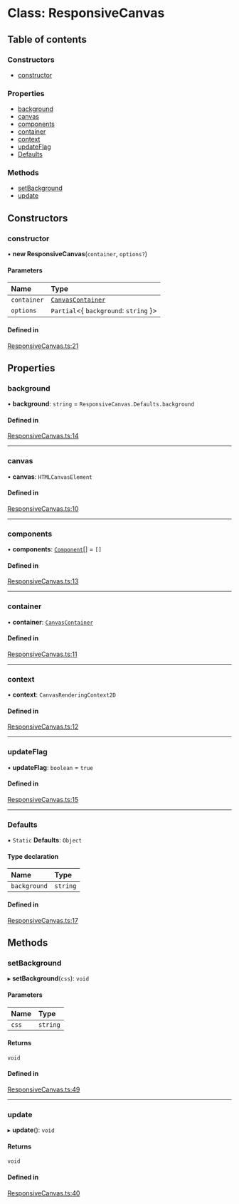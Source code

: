 # Class: ResponsiveCanvas

## Table of contents

### Constructors

- [constructor](ResponsiveCanvas.md#constructor)

### Properties

- [background](ResponsiveCanvas.md#background)
- [canvas](ResponsiveCanvas.md#canvas)
- [components](ResponsiveCanvas.md#components)
- [container](ResponsiveCanvas.md#container)
- [context](ResponsiveCanvas.md#context)
- [updateFlag](ResponsiveCanvas.md#updateflag)
- [Defaults](ResponsiveCanvas.md#defaults)

### Methods

- [setBackground](ResponsiveCanvas.md#setbackground)
- [update](ResponsiveCanvas.md#update)

## Constructors

### constructor

• **new ResponsiveCanvas**(`container`, `options?`)

#### Parameters

| Name | Type |
| :------ | :------ |
| `container` | [`CanvasContainer`](CanvasContainer.md) |
| `options` | `Partial`<{ `background`: `string`  }\> |

#### Defined in

[ResponsiveCanvas.ts:21](https://github.com/lachlandk/pulsar/blob/b9d63d0/src/core/ResponsiveCanvas.ts#L21)

## Properties

### background

• **background**: `string` = `ResponsiveCanvas.Defaults.background`

#### Defined in

[ResponsiveCanvas.ts:14](https://github.com/lachlandk/pulsar/blob/b9d63d0/src/core/ResponsiveCanvas.ts#L14)

___

### canvas

• **canvas**: `HTMLCanvasElement`

#### Defined in

[ResponsiveCanvas.ts:10](https://github.com/lachlandk/pulsar/blob/b9d63d0/src/core/ResponsiveCanvas.ts#L10)

___

### components

• **components**: [`Component`](Component.md)[] = `[]`

#### Defined in

[ResponsiveCanvas.ts:13](https://github.com/lachlandk/pulsar/blob/b9d63d0/src/core/ResponsiveCanvas.ts#L13)

___

### container

• **container**: [`CanvasContainer`](CanvasContainer.md)

#### Defined in

[ResponsiveCanvas.ts:11](https://github.com/lachlandk/pulsar/blob/b9d63d0/src/core/ResponsiveCanvas.ts#L11)

___

### context

• **context**: `CanvasRenderingContext2D`

#### Defined in

[ResponsiveCanvas.ts:12](https://github.com/lachlandk/pulsar/blob/b9d63d0/src/core/ResponsiveCanvas.ts#L12)

___

### updateFlag

• **updateFlag**: `boolean` = `true`

#### Defined in

[ResponsiveCanvas.ts:15](https://github.com/lachlandk/pulsar/blob/b9d63d0/src/core/ResponsiveCanvas.ts#L15)

___

### Defaults

▪ `Static` **Defaults**: `Object`

#### Type declaration

| Name | Type |
| :------ | :------ |
| `background` | `string` |

#### Defined in

[ResponsiveCanvas.ts:17](https://github.com/lachlandk/pulsar/blob/b9d63d0/src/core/ResponsiveCanvas.ts#L17)

## Methods

### setBackground

▸ **setBackground**(`css`): `void`

#### Parameters

| Name | Type |
| :------ | :------ |
| `css` | `string` |

#### Returns

`void`

#### Defined in

[ResponsiveCanvas.ts:49](https://github.com/lachlandk/pulsar/blob/b9d63d0/src/core/ResponsiveCanvas.ts#L49)

___

### update

▸ **update**(): `void`

#### Returns

`void`

#### Defined in

[ResponsiveCanvas.ts:40](https://github.com/lachlandk/pulsar/blob/b9d63d0/src/core/ResponsiveCanvas.ts#L40)
